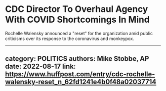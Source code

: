 # CDC Director To Overhaul Agency With COVID Shortcomings In Mind

Rochelle Walensky announced a "reset" for the organization amid public criticisms over its response to the coronavirus and monkeypox.

---
category: POLITICS
authors: Mike Stobbe, AP
date: 2022-08-17
link: https://www.huffpost.com/entry/cdc-rochelle-walensky-reset_n_62fd1241e4b0f48a02037714
---
